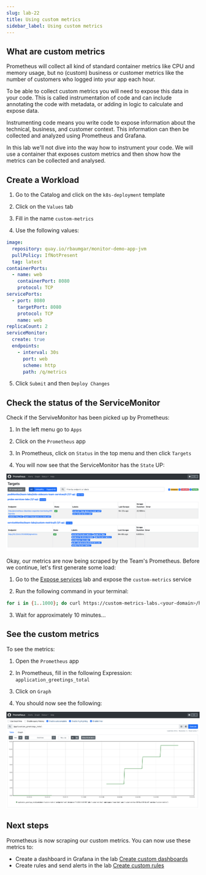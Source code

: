 ```yaml
---
slug: lab-22
title: Using custom metrics
sidebar_label: Using custom metrics
---
```


## What are custom metrics

Prometheus will collect all kind of standard container metrics like CPU and memory usage, but no (custom) business or customer metrics like the number of customers who logged into your app each hour.

To be able to collect custom metrics you will need to expose this data in your code. This is called instrumentation of code and can include annotating the code with metadata, or adding in logic to calculate and expose data.

Instrumenting code means you write code to expose information about the technical, business, and customer context. This information can then be collected and analyzed using Prometheus and Grafana.

In this lab we'll not dive into the way how to instrument your code. We will use a container that exposes custom metrics and then show how the metrics can be collected and analysed.


## Create a Workload

1. Go to the Catalog and click on the `k8s-deployment` template

2. Click on the `Values` tab

3. Fill in the name `custom-metrics`

4. Use the following values:

```yaml
image:
  repository: quay.io/rbaumgar/monitor-demo-app-jvm
  pullPolicy: IfNotPresent
  tag: latest
containerPorts:
  - name: web
    containerPort: 8080
    protocol: TCP
servicePorts:
  - port: 8080
    targetPort: 8080
    protocol: TCP
    name: web
replicaCount: 2
serviceMonitor:
  create: true
  endpoints:
    - interval: 30s
      port: web
      scheme: http
      path: /q/metrics
```

5. Click `Submit` and then `Deploy Changes`

## Check the status of the ServiceMonitor

Check if the ServiveMonitor has been picked up by Prometheus:

1. In the left menu go to `Apps`

2. Click on the `Prometheus` app

3. In Prometheus, click on `Status` in the top menu and then click `Targets`

4. You will now see that the ServiceMonitor has the `State` UP:

![metrics](../../img/custom-metrics.png)

Okay, our metrics are now being scraped by the Team's Prometheus. Before we continue, let's first generate some load:

1. Go to the [Expose services](lab-18) lab and expose the `custom-metrics` service

2. Run the following command in your terminal:

```bash
for i in {1..1000}; do curl https://custom-metrics-labs.<your-domain>/hello; sleep 10; done
```

3. Wait for approximately 10 minutes...

## See the custom metrics

To see the metrics:

1. Open the `Prometheus` app

2. In Prometheus, fill in the following Expression: `application_greetings_total`

3. Click on `Graph`

4. You should now see the following:

![metrics](../../img/custom-metrics-1.png)


## Next steps

Prometheus is now scraping our custom metrics. You can now use these metrics to:

- Create a dashboard in Grafana in the lab [Create custom dashboards](lab-30)
- Create rules and send alerts in the lab [Create custom rules](lab-31)